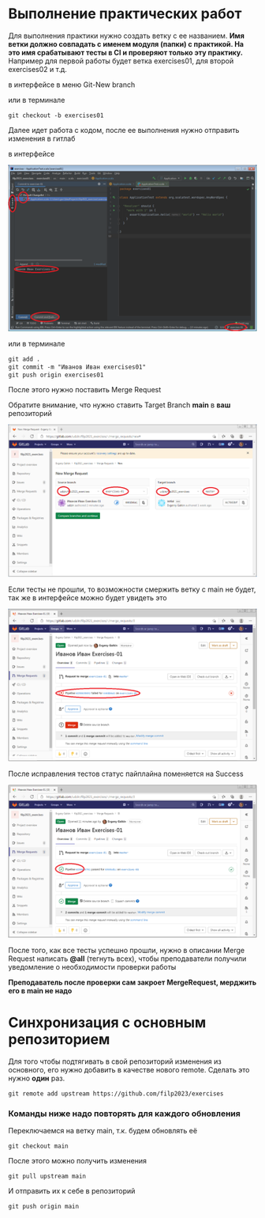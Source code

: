 # Выполнение практических работ
Для выполнения практики нужно создать ветку с ее названием.
**Имя ветки должно совпадать с именем модуля (папки) с практикой. На это имя срабатывают тесты в CI и проверяют только эту практику.**
Например для первой работы будет ветка exercises01, для второй exercises02 и т.д.

в интерфейсе в меню Git-New branch

или в терминале

    git checkout -b exercises01

Далее идет работа с кодом, после ее выполнения нужно отправить изменения в гитлаб

в интерфейсе

![Commit](images/commit.png)

или в терминале 

    git add .
    git commit -m "Иванов Иван exercises01"
    git push origin exercises01

После этого нужно поставить Merge Request

Обратите внимание, что нужно ставить Target Branch **main** в **ваш** репозиторий

![Create Merge Request](images/merge-request.png)

Если тесты не прошли, то возможности смержить ветку с main не будет, так же в интерфейсе можно будет увидеть это

![Failed Merge Request](images/merge-request-fail.png)

После исправления тестов статус пайплайна поменяется на Success

![Succeed Merge Request](images/merge-request-succeed.png)

После того, как все тесты успешно прошли, нужно в описании Merge Request написать **@all** (тегнуть всех), чтобы преподаватели получили уведомление о необходимости проверки работы

**Преподаватель после проверки сам закроет MergeRequest, мерджить его в main не надо**

# Синхронизация с основным репозиторием
Для того чтобы подтягивать в свой репозиторий изменения из основного, его нужно добавить в качестве нового remote. Сделать это нужно **один** раз.

    git remote add upstream https://github.com/filp2023/exercises

### Команды ниже надо повторять для каждого обновления

Переключаемся на ветку main, т.к. будем обновлять её

    git checkout main

После этого можно получить изменения

    git pull upstream main

И отправить их к себе в репозиторий

    git push origin main